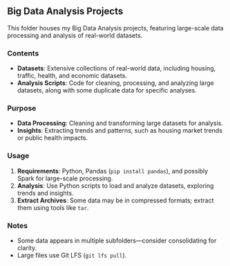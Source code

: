 ## Big Data Analysis Projects

This folder houses my Big Data Analysis projects, featuring large-scale data processing and analysis of real-world datasets.

### Contents
- **Datasets**: Extensive collections of real-world data, including housing, traffic, health, and economic datasets.
- **Analysis Scripts**: Code for cleaning, processing, and analyzing large datasets, along with some duplicate data for specific analyses.

### Purpose
- **Data Processing**: Cleaning and transforming large datasets for analysis.
- **Insights**: Extracting trends and patterns, such as housing market trends or public health impacts.

### Usage
1. **Requirements**: Python, Pandas (`pip install pandas`), and possibly Spark for large-scale processing.
2. **Analysis**: Use Python scripts to load and analyze datasets, exploring trends and insights.
3. **Extract Archives**: Some data may be in compressed formats; extract them using tools like `tar`.

### Notes
- Some data appears in multiple subfolders—consider consolidating for clarity.
- Large files use Git LFS (`git lfs pull`).
